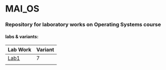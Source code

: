 # MAI_OS

### Repository for laboratory works on Operating Systems course


#### labs & variants:
|Lab Work|Variant|
|-|--------|
|[Lab1](/lab_1/)|7|
||| 